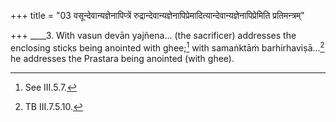 +++
title = "03 वसून्देवान्यज्ञेनापिप्त्रें रुद्रान्देवान्यज्ञेनापिप्रेमादित्यान्देवान्यज्ञेनापिप्रेमिति प्रतिमन्त्रम्"

+++
____3. With vasun devān yajñena... (the sacrificer) addresses the enclosing sticks being anointed with ghee;[^1] with samaṅktāṁ barhirhaviṣā...[^2] he addresses the Prastara being anointed (with ghee).  

[^1]: See III.5.7.  

[^2]: TB III.7.5.10.  

[^3]: See III.5.9ff.  
